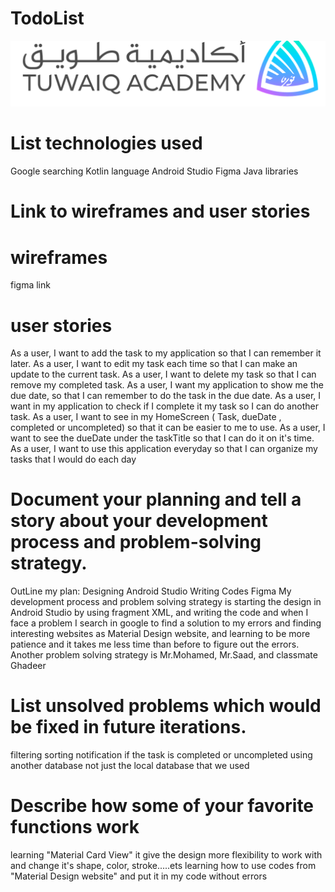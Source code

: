 # TodoList
![img](https://github.com/ibtihala817/TodoList/blob/b38f97ab9fb1f2d8e686ce98d262b5b6c70b326c/img.png)
# List technologies used
 Google searching 
 Kotlin language
 Android Studio 
 Figma
 Java libraries 

# Link to wireframes and user stories   
 # wireframes 
   figma link 
 # user stories 
 As a user, I want to add the task to my application so that I can remember it later.
 As a user, I want to edit my task each time so that I can make an update to the current task.
 As a user, I want to delete my task so that I can remove my completed task.
 As a user, I want my application to show me the due date, so that I can remember to do the task in the due date. 
 As a user, I want in my application to check if I complete it my task so I can do another task. 
 As a user, I want to see in my HomeScreen ( Task, dueDate , completed or uncompleted) so that it can be easier to me to use.
 As a user, I want to see the dueDate under the taskTitle so that I can do it on it's time. 
 As a user, I want to use this application everyday so that I can organize my tasks that I would do each day 
# Document your planning and tell a story about your development process and problem-solving strategy. 
 OutLine my plan: 
 Designing Android Studio 
 Writing Codes 
 Figma 
 My development process and problem solving strategy is starting the design in Android Studio by using
 fragment XML, and writing the code and when I face a problem I search in google to find a solution to
 my errors and finding interesting websites as Material Design website, and learning to be more patience 
 and it takes me less time than before to figure out the errors. 
 Another problem solving strategy is Mr.Mohamed, Mr.Saad, and classmate Ghadeer 
# List unsolved problems which would be fixed in future iterations.
 filtering 
 sorting 
 notification if the task is completed or uncompleted 
 using another database not just the local database that we used 
# Describe how some of your favorite functions work
 learning "Material Card View" it give the design more flexibility to work with and change it's shape, color, stroke.....ets
 learning how to use codes from "Material Design website" and put it in my code without errors 
